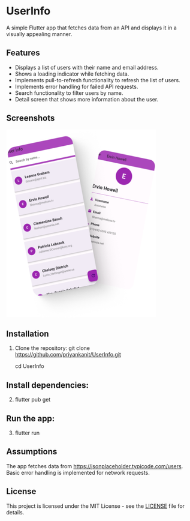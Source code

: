 # UserInfo

A simple Flutter app that fetches data from an API and displays it in a visually appealing manner.

## Features
- Displays a list of users with their name and email address.
- Shows a loading indicator while fetching data.
- Implements pull-to-refresh functionality to refresh the list of users.
- Implements error handling for failed API requests.
- Search functionality to filter users by name.
- Detail screen that shows more information about the user.

## Screenshots
<img src="lib\images\userinfo.png" alt="User Info App" width="400" height="500">

## Installation
1. Clone the repository:
   git clone https://github.com/priyankanit/UserInfo.git

   cd UserInfo

## Install dependencies:
2. flutter pub get

## Run the app:
3. flutter run

## Assumptions
The app fetches data from https://jsonplaceholder.typicode.com/users.
Basic error handling is implemented for network requests.

## License

This project is licensed under the MIT License - see the [LICENSE](LICENSE) file for details.